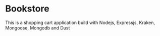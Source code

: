 # Bookstore
This is a shopping cart application build with Nodejs, Expressjs, Kraken, Mongoose, Mongodb and Dust
